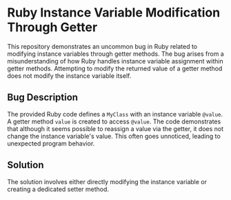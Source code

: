 # Ruby Instance Variable Modification Through Getter

This repository demonstrates an uncommon bug in Ruby related to modifying instance variables through getter methods.  The bug arises from a misunderstanding of how Ruby handles instance variable assignment within getter methods.  Attempting to modify the returned value of a getter method does not modify the instance variable itself.

## Bug Description
The provided Ruby code defines a `MyClass` with an instance variable `@value`. A getter method `value` is created to access `@value`.  The code demonstrates that although it seems possible to reassign a value via the getter, it does not change the instance variable's value. This often goes unnoticed, leading to unexpected program behavior.

## Solution
The solution involves either directly modifying the instance variable or creating a dedicated setter method.